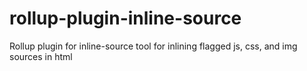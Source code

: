 # rollup-plugin-inline-source
Rollup plugin for inline-source tool for inlining flagged js, css, and img sources in html

